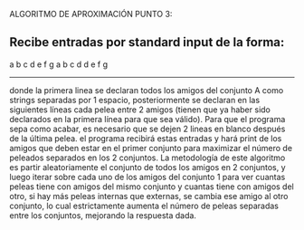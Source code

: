 ALGORITMO DE APROXIMACIÓN PUNTO 3:

Recibe entradas por standard input de la forma:
-----------------------------------------------------------------
a b c d e f g
a b
c d
d e
f g


------------------------------------------------------------------
donde la primera linea se declaran todos los amigos del conjunto A como strings separadas por 1 espacio, posteriormente
se declaran en las siguientes líneas cada pelea entre 2 amigos (tienen que ya haber sido declarados en la primera línea para
que sea válido). Para que el programa sepa como acabar, es necesario que se dejen 2 lineas en blanco después de la última pelea.
el programa recibirá estas entradas y hará print de los amigos que deben estar en el primer conjunto para maximizar el número
de peleados separados en los 2 conjuntos. 
La metodología de este algoritmo es partir aleatoriamente el conjunto de todos los amigos en 2 conjuntos, y luego iterar sobre cada uno de los amigos del conjunto 1 para ver cuantas peleas tiene con amigos del mismo conjunto y cuantas tiene con amigos del otro,
si hay más peleas internas que externas, se cambia ese amigo al otro conjunto, lo cual estrictamente aumenta el número de peleas
separadas entre los conjuntos, mejorando la respuesta dada.